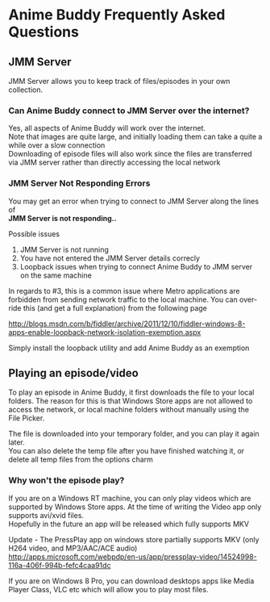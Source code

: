 # Anime Buddy Frequently Asked Questions #



## JMM Server ##

JMM Server allows you to keep track of files/episodes in your own collection.

### Can Anime Buddy connect to JMM Server over the internet? ###

Yes, all aspects of Anime Buddy will work over the internet.<br>
Note that images are quite large, and initially loading them can take a quite a while over a slow connection<br>
Downloading of episode files will also work since the files are transferred via JMM server rather than directly accessing the local network<br>

<h3>JMM Server Not Responding Errors</h3>

You may get an error when trying to connect to JMM Server along the lines of <br>
<b>JMM Server is not responding..</b><br>

Possible issues<br>
1. JMM Server is not running<br>
2. You have not entered the JMM Server details correcly<br>
3. Loopback issues when trying to connect Anime Buddy to JMM server on the same machine<br>

In regards to #3, this is a common issue where Metro applications are forbidden from sending network traffic to the local machine. You can over-ride this (and get a full explanation) from the following page<br>

<a href='http://blogs.msdn.com/b/fiddler/archive/2011/12/10/fiddler-windows-8-apps-enable-loopback-network-isolation-exemption.aspx'>http://blogs.msdn.com/b/fiddler/archive/2011/12/10/fiddler-windows-8-apps-enable-loopback-network-isolation-exemption.aspx</a>

Simply install the loopback utility and add Anime Buddy as an exemption<br>


<h2>Playing an episode/video</h2>

To play an episode in Anime Buddy, it first downloads the file to your local folders. The reason for this is that Windows Store apps are not allowed to access the network, or local machine folders without manually using the File Picker.<br>

The file is downloaded into your temporary folder, and you can play it again later.<br>
You can also delete the temp file after you have finished watching it, or delete all temp files from the options charm<br>

<h3>Why won't the episode play?</h3>

If you are on a Windows RT machine, you can only play videos which are supported by Windows Store apps. At the time of writing the Video app only supports avi/xvid files.<br>
Hopefully in the future an app will be released which fully supports MKV<br>

Update - The PressPlay app on windows store partially supports MKV (only H264 video, and MP3/AAC/ACE audio)<br>
<a href='http://apps.microsoft.com/webpdp/en-us/app/pressplay-video/14524998-116a-406f-994b-fefc4caa91dc'>http://apps.microsoft.com/webpdp/en-us/app/pressplay-video/14524998-116a-406f-994b-fefc4caa91dc</a><br>

If you are on Windows 8 Pro, you can download desktops apps like Media Player Class, VLC etc which will allow you to play most files.<br>